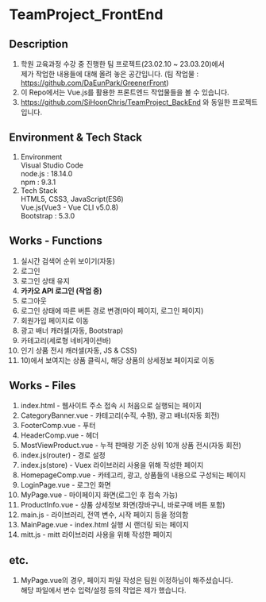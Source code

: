 # TeamProject_FrontEnd  

## Description  
1) 학원 교육과정 수강 중 진행한 팀 프로젝트(23.02.10 ~ 23.03.20)에서  
제가 작업한 내용들에 대해 올려 놓은 공간입니다. (팀 작업물 : https://github.com/DaEunPark/GreenerFront)  
2) 이 Repo에서는 Vue.js를 활용한 프론트엔드 작업물들을 볼 수 있습니다.  
3) https://github.com/SiHoonChris/TeamProject_BackEnd 와 동일한 프로젝트입니다.  

## Environment & Tech Stack
1) Environment  
Visual Studio Code  
node.js : 18.14.0  
npm : 9.3.1  
2) Tech Stack  
HTML5, CSS3, JavaScript(ES6)  
Vue.js(Vue3 - Vue CLI v5.0.8)  
Bootstrap : 5.3.0  

## Works - Functions   
1) 실시간 검색어 순위 보이기(자동)  
2) 로그인  
3) 로그인 상태 유지  
4) <b>카카오 API 로그인 (작업 중)</b>  
5) 로그아웃  
6) 로그인 상태에 따른 버튼 경로 변경(마이 페이지, 로그인 페이지)  
7) 회원가입 페이지로 이동  
8) 광고 배너 캐러셀(자동, Bootstrap)  
9) 카테고리(세로형 네비게이션바)  
10) 인기 상품 전시 캐러셀(자동, JS & CSS)  
11) 10)에서 보여지는 상품 클릭시, 해당 상품의 상세정보 페이지로 이동  

## Works - Files  
1) index.html - 웹사이트 주소 접속 시 처음으로 실행되는 페이지  
2) CategoryBanner.vue - 카테고리(수직, 수평), 광고 배너(자동 회전)  
3) FooterComp.vue - 푸터  
4) HeaderComp.vue - 헤더  
5) MostViewProduct.vue - 누적 판매량 기준 상위 10개 상품 전시(자동 회전)  
6) index.js(router) - 경로 설정  
7) index.js(store) - Vuex 라이브러리 사용을 위해 작성한 페이지  
8) HomepageComp.vue - 카테고리, 광고, 상품들의 내용으로 구성되는 페이지  
9) LoginPage.vue - 로그인 화면  
10) MyPage.vue - 마이페이지 화면(로그인 후 접속 가능)  
11) ProductInfo.vue - 상품 상세정보 화면(장바구니, 바로구매 버튼 포함)  
12) main.js - 라이브러리, 전역 변수, 시작 페이지 등을 정의함  
13) MainPage.vue - index.html 실행 시 랜더링 되는 페이지  
14) mitt.js - mitt 라이브러리 사용을 위해 작성한 페이지  

## etc.  
1) MyPage.vue의 경우, 페이지 파일 작성은 팀원 이정하님이 해주셨습니다.  
해당 파일에서 변수 입력/설정 등의 작업은 제가 했습니다.  
